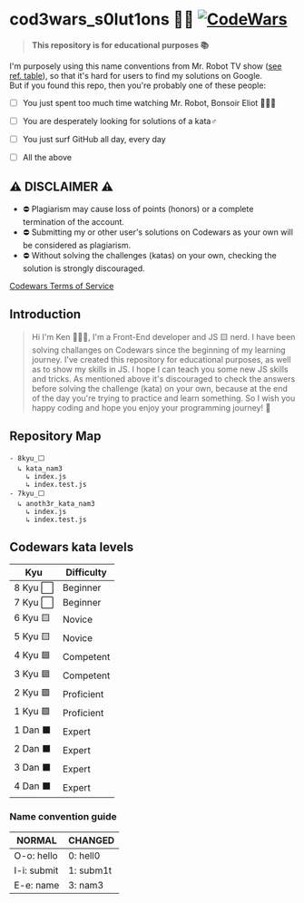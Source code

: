 # cod3wars_s0lut1ons 🥷🏻  [![CodeWars](https://www.codewars.com/users/kens_visuals/badges/micro)](https://www.codewars.com/users/kens_visuals)

> **This repository is for educational purposes 📚**

I'm purposely using this name conventions from Mr. Robot TV show ([see ref. table](#table "Goto table")), so that it's hard for users to find my solutions on Google.  
But if you found this repo, then you're probably one of these people:
- [ ] You just spent too much time watching Mr. Robot, Bonsoir Eliot 🙋🏻‍♂️
- [ ] You are desperately looking for solutions of a kata♂️
- [ ] You just surf GitHub all day, every day 
- [ ] All the above


## ⚠️ DISCLAIMER ⚠️

- ⛔️ Plagiarism may cause loss of points (honors) or a complete termination of the account.
- ⛔️ Submitting my or other user's solutions on Codewars as your own will be considered as plagiarism.
- ⛔️ Without solving the challenges (katas) on your own, checking the solution is strongly discouraged.

[Codewars Terms of Service](https://www.codewars.com/about/terms-of-service)

## Introduction


> Hi I'm Ken 👨🏻‍💻, I'm a Front-End developer and JS 🟨 nerd. I have been solving challanges on Codewars since the beginning of my learning journey. I've created this repository for educational purposes, as well as to show my skills in JS. I hope I can teach you some new JS skills and tricks. As mentioned above it's discouraged to check the answers before solving the challenge (kata) on your own, because at the end of the day you're trying to practice and learn something. So I wish you happy coding and hope you enjoy your programming journey! 👾


## Repository Map

```
- 8kyu_⬜️
  ↳ kata_nam3
    ↳ index.js
    ↳ index.test.js
- 7kyu_⬜️
  ↳ anoth3r_kata_nam3
    ↳ index.js
    ↳ index.test.js       
```

## Codewars kata levels

Kyu       | Difficulty
--------- | ------------
8 Kyu ⬜️  | Beginner
7 Kyu ⬜️  | Beginner
6 Kyu 🟨  | Novice
5 Kyu 🟨  | Novice
4 Kyu 🟦  | Competent
3 Kyu 🟦  | Competent
2 Kyu 🟪  | Proficient
1 Kyu 🟪  | Proficient
1 Dan ⬛️  | Expert
2 Dan ⬛️  | Expert
3 Dan ⬛️  | Expert
4 Dan ⬛️  | Expert


<h3 id="table">Name convention guide</h3> 

NORMAL       | CHANGED
------------ | -------------
O-o: hello   | 0: hell0
I-i: submit  | 1: subm1t
E-e: name    | 3: nam3



